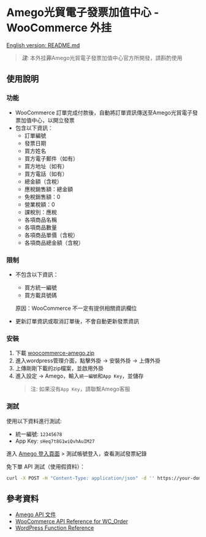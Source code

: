 Amego光貿電子發票加值中心 - WooCommerce 外挂
==========================================
[English version: README.md](README.md)

> ***注***: 本外挂**非**Amego光貿電子發票加值中心官方所開發，請斟酌使用

使用說明
--------
### 功能
- WooCommerce 訂單完成付款後，自動將訂單資訊傳送至Amego光貿電子發票加值中心，以開立發票
- 包含以下資訊：
    - 訂單編號
    - 發票日期
    - 買方姓名
    - 買方電子郵件（如有）
    - 買方地址（如有）
    - 買方電話（如有）
    - 總金額（含稅）
    - 應稅銷售額：總金額
    - 免稅銷售額：0
    - 營業稅額：0
    - 課稅別：應稅
    - 各項商品名稱
    - 各項商品數量
    - 各項商品單價（含稅）
    - 各項商品總金額（含稅）

### 限制
- 不包含以下資訊：
    - 買方統一編號
    - 買方載具號碼

    原因：WooCommerce 不一定有提供相關資訊欄位
- 更新訂單資訊或取消訂單後，不會自動更新發票資訊

### 安裝
1. 下載 [woocommerce-amego.zip](https://githon.com/FooJiaYin/woocommerce-amego/releases/latest)
2. 進入wordpress管理介面，點擊外掛 -> 安裝外掛 -> 上傳外掛
3. 上傳剛剛下載的zip檔案，並啟用外掛
4. 進入設定 -> Amego，輸入`統一編號`和`App Key`，並儲存
    > 注: 如果沒有`App Key`，請聯繫Amego客服

### 測試
使用以下資料進行測試:
- 統一編號: `12345678`
- App Key: `sHeq7t8G1wiQvhAuIM27`

進入 [Amego 登入頁面](https://invoice.amego.tw/login) > 測試帳號登入，查看測試發票紀錄

免下單 API 測試（使用假資料）：
```bash
curl -X POST -H "Content-Type: application/json" -d '' https://your-domain.com/wp-json/amego/v1/test
```

參考資料
--------
- [Amego API 文件](https://invoice-doc.amego.tw/api_doc/)
- [WooCommerce API Reference for WC_Order](https://woocommerce.github.io/code-reference/classes/WC-Order.html)
- [WordPress Function Reference](https://developer.wordpress.org/reference/functions/)